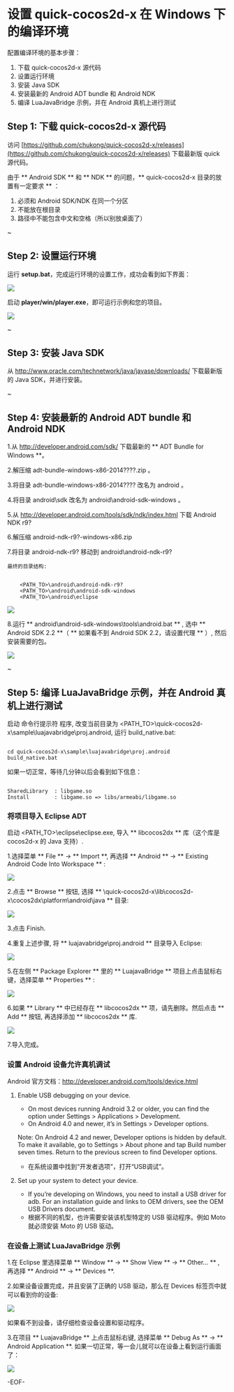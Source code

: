 # 设置 quick-cocos2d-x 在 Windows 下的编译环境 #

配置编译环境的基本步骤：

1. 下载 quick-cocos2d-x 源代码
2. 设置运行环境
3. 安装 Java SDK
4. 安装最新的 Android ADT bundle 和 Android NDK
5. 编译 LuaJavaBridge 示例，并在 Android 真机上进行测试

## Step 1: 下载 quick-cocos2d-x 源代码 ##

访问 [https://github.com/chukong/quick-cocos2d-x/releases](https://github.com/chukong/quick-cocos2d-x/releases) 下载最新版 quick 源代码。

由于 ** Android SDK ** 和 ** NDK ** 的问题，** quick-cocos2d-x 目录的放置有一定要求 ** ：

1. 必须和 Android SDK/NDK 在同一个分区
2. 不能放在根目录
3. 路径中不能包含中文和空格（所以别放桌面了）

~


## Step 2: 设置运行环境

运行 **setup.bat**，完成运行环境的设置工作，成功会看到如下界面：

![](res/howto_setup_development_environment_windows_00.png)

启动 **player/win/player.exe**，即可运行示例和您的项目。

![](res/howto_setup_development_environment_windows_00_.png)

~


## Step 3: 安装 Java SDK ##

从 <http://www.oracle.com/technetwork/java/javase/downloads/> 下载最新版的 Java SDK，并进行安装。

~


## Step 4: 安装最新的 Android ADT bundle 和 Android NDK ##

1.从 <http://developer.android.com/sdk/> 下载最新的 ** ADT Bundle for Windows **。

2.解压缩 adt-bundle-windows-x86-2014????.zip 。

3.将目录 adt-bundle-windows-x86-2014???? 改名为 android 。

4.将目录 android\sdk 改名为 android\android-sdk-windows 。

5.从 <http://developer.android.com/tools/sdk/ndk/index.html> 下载 Android NDK r9?

6.解压缩 android-ndk-r9?-windows-x86.zip

7.将目录 android-ndk-r9? 移动到 android\android-ndk-r9?

    最终的目录结构:

```

    <PATH_TO>\android\android-ndk-r9?
    <PATH_TO>\android\android-sdk-windows
    <PATH_TO>\android\eclipse

```

![](res/howto_setup_development_environment_windows_01.png)

8.运行 ** android\android-sdk-windows\tools\android.bat ** , 选中 ** Android SDK 2.2 **（ ** 如果看不到 Android SDK 2.2，请设置代理 ** ）, 然后安装需要的包。

![](res/howto_setup_development_environment_windows_02.png)

~


## Step 5: 编译 LuaJavaBridge 示例，并在 Android 真机上进行测试 ##

启动 命令行提示符 程序, 改变当前目录为 <PATH_TO>\quick-cocos2d-x\sample\luajavabridge\proj.android, 运行 build_native.bat:

```

cd quick-cocos2d-x\sample\luajavabridge\proj.android
build_native.bat

```

如果一切正常，等待几分钟以后会看到如下信息：

```

SharedLibrary  : libgame.so
Install        : libgame.so => libs/armeabi/libgame.so

```

### 将项目导入 Eclipse ADT ###

启动 \<PATH_TO>\eclipse\eclipse.exe, 导入 ** libcocos2dx ** 库（这个库是 cocos2d-x 的 Java 支持）.

1.选择菜单 ** File ** -> ** Import **, 再选择 ** Android ** -> ** Existing Android Code Into Workspace ** :

![](res/howto_setup_development_environment_windows_06.png)

2.点击 ** Browse ** 按钮, 选择 ** \quick-cocos2d-x\lib\cocos2d-x\cocos2dx\platform\android\java ** 目录:

![](res/howto_setup_development_environment_windows_07.png)


3.点击 Finish.

4.重复上述步骤, 将 ** luajavabridge\proj.android ** 目录导入 Eclipse:

![](res/howto_setup_development_environment_windows_08.png)

5.在左侧 ** Package Explorer ** 里的 ** LuajavaBridge ** 项目上点击鼠标右键，选择菜单 ** Properties ** :

![](res/howto_setup_development_environment_windows_09.png)

6.如果 ** Library ** 中已经存在 ** libcocos2dx ** 项，请先删除。然后点击 ** Add ** 按钮, 再选择添加 ** libcocos2dx ** 库.

![](res/howto_setup_development_environment_windows_10.png)

7.导入完成。

### 设置 Android 设备允许真机调试 ###

Android 官方文档：<http://developer.android.com/tools/device.html>

1. Enable USB debugging on your device.
	- On most devices running Android 3.2 or older, you can find the option under Settings > Applications > Development.
	- On Android 4.0 and newer, it’s in Settings > Developer options.

	Note: On Android 4.2 and newer, Developer options is hidden by default. To make it available, go to Settings > About phone and tap Build number seven times. Return to the previous screen to find Developer options.
	- 在系统设置中找到“开发者选项”，打开“USB调试”。
2. Set up your system to detect your device.
	- If you’re developing on Windows, you need to install a USB driver for adb. For an installation guide and links to OEM drivers, see the OEM USB Drivers document.
	- 根据不同的机型，也许需要安装该机型特定的 USB 驱动程序。例如 Moto 就必须安装 Moto 的 USB 驱动。

### 在设备上测试 LuaJavaBridge 示例 ###

1.在 Eclipse 里选择菜单 ** Window ** -> ** Show View ** -> ** Other… ** , 再选择 ** Android ** -> ** Devices **.

2.如果设备设置完成，并且安装了正确的 USB 驱动，那么在 Devices 标签页中就可以看到你的设备:

![](res/howto_setup_development_environment_windows_11.png)

如果看不到设备，请仔细检查设备设置和驱动程序。

3.在项目 ** LuajavaBridge ** 上点击鼠标右键, 选择菜单 ** Debug As ** -> ** Android Application **. 如果一切正常，等一会儿就可以在设备上看到运行画面了：

![](res/howto_setup_development_environment_windows_12.png)

\-EOF\-
